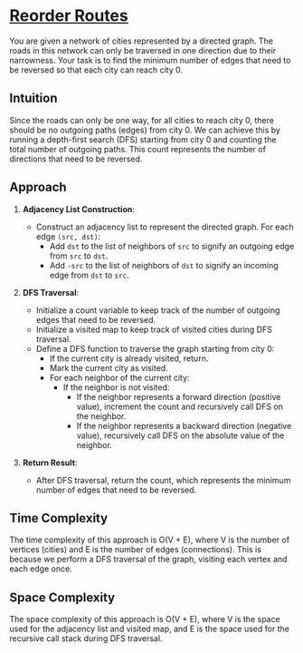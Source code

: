 # [Reorder Routes](https://leetcode.com/problems/reorder-routes-to-make-all-paths-lead-to-the-city-zero/description/)
You are given a network of cities represented by a directed graph. The roads in this network can only be traversed in one direction due to their narrowness. Your task is to find the minimum number of edges that need to be reversed so that each city can reach city 0.

## Intuition
Since the roads can only be one way, for all cities to reach city 0, there should be no outgoing paths (edges) from city 0. We can achieve this by running a depth-first search (DFS) starting from city 0 and counting the total number of outgoing paths. This count represents the number of directions that need to be reversed.

## Approach
1. **Adjacency List Construction**:
   - Construct an adjacency list to represent the directed graph. For each edge `(src, dst)`:
     - Add `dst` to the list of neighbors of `src` to signify an outgoing edge from `src` to `dst`.
     - Add `-src` to the list of neighbors of `dst` to signify an incoming edge from `dst` to `src`.

2. **DFS Traversal**:
   - Initialize a count variable to keep track of the number of outgoing edges that need to be reversed.
   - Initialize a visited map to keep track of visited cities during DFS traversal.
   - Define a DFS function to traverse the graph starting from city 0:
     - If the current city is already visited, return.
     - Mark the current city as visited.
     - For each neighbor of the current city:
       - If the neighbor is not visited:
         - If the neighbor represents a forward direction (positive value), increment the count and recursively call DFS on the neighbor.
         - If the neighbor represents a backward direction (negative value), recursively call DFS on the absolute value of the neighbor.
3. **Return Result**:
   - After DFS traversal, return the count, which represents the minimum number of edges that need to be reversed.

## Time Complexity
The time complexity of this approach is O(V + E), where V is the number of vertices (cities) and E is the number of edges (connections). This is because we perform a DFS traversal of the graph, visiting each vertex and each edge once.

## Space Complexity
The space complexity of this approach is O(V + E), where V is the space used for the adjacency list and visited map, and E is the space used for the recursive call stack during DFS traversal.